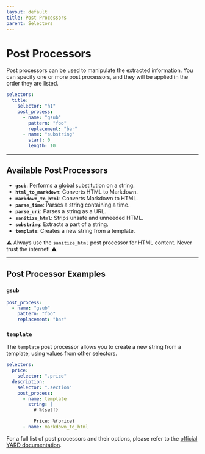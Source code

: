 ```yaml
---
layout: default
title: Post Processors
parent: Selectors
---
```


# Post Processors

Post processors can be used to manipulate the extracted information. You can specify one or more post processors, and they will be applied in the order they are listed.

```yaml
selectors:
  title:
    selector: "h1"
    post_process:
      - name: "gsub"
        pattern: "foo"
        replacement: "bar"
      - name: "substring"
        start: 0
        length: 10
```

---

## Available Post Processors

- **`gsub`**: Performs a global substitution on a string.
- **`html_to_markdown`**: Converts HTML to Markdown.
- **`markdown_to_html`**: Converts Markdown to HTML.
- **`parse_time`**: Parses a string containing a time.
- **`parse_uri`**: Parses a string as a URL.
- **`sanitize_html`**: Strips unsafe and unneeded HTML.
- **`substring`**: Extracts a part of a string.
- **`template`**: Creates a new string from a template.

⚠️ Always use the `sanitize_html` post processor for HTML content. Never trust the internet! ⚠️

---

## Post Processor Examples

### `gsub`

```yaml
post_process:
  - name: "gsub"
    pattern: "foo"
    replacement: "bar"
```

### `template`

The `template` post processor allows you to create a new string from a template, using values from other selectors.

```yaml
selectors:
  price:
    selector: ".price"
  description:
    selector: ".section"
    post_process:
      - name: template
        string: |
          # %{self}

          Price: %{price}
      - name: markdown_to_html
```

For a full list of post processors and their options, please refer to the [official YARD documentation](https://www.rubydoc.info/gems/html2rss/).
